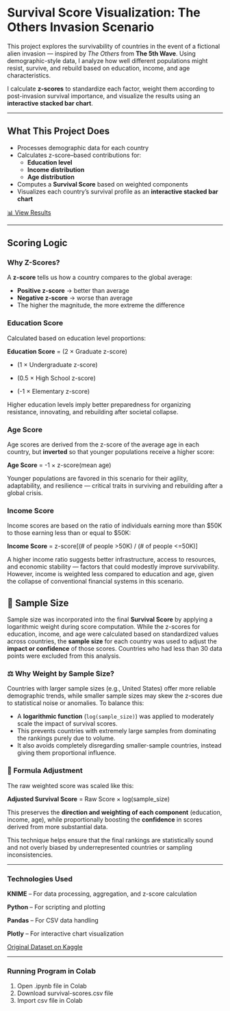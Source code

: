 # Survival Score Visualization: The Others Invasion Scenario

This project explores the survivability of countries in the event of a fictional alien invasion — inspired by *The Others* from **The 5th Wave**. Using demographic-style data, I analyze how well different populations might resist, survive, and rebuild based on education, income, and age characteristics.

I calculate **z-scores** to standardize each factor, weight them according to post-invasion survival importance, and visualize the results using an **interactive stacked bar chart**.

---

## What This Project Does

- Processes demographic data for each country
- Calculates z-score–based contributions for:
  - **Education level**
  - **Income distribution**
  - **Age distribution**
- Computes a **Survival Score** based on weighted components
- Visualizes each country’s survival profile as an **interactive stacked bar chart**

[📊 View Results](RESULTS.md)

---

## Scoring Logic

### Why Z-Scores?

A **z-score** tells us how a country compares to the global average:
- **Positive z-score** → better than average
- **Negative z-score** → worse than average
- The higher the magnitude, the more extreme the difference

### Education Score

Calculated based on education level proportions:

**Education Score** = (2 × Graduate z-score)

+ (1 × Undergraduate z-score)

- (0.5 × High School z-score)

- (-1 × Elementary z-score)


Higher education levels imply better preparedness for organizing resistance, innovating, and rebuilding after societal collapse.

### Age Score

Age scores are derived from the z-score of the average age in each country, but **inverted** so that younger populations receive a higher score:

**Age Score** = -1 × z-score(mean age)

Younger populations are favored in this scenario for their agility, adaptability, and resilience — critical traits in surviving and rebuilding after a global crisis.

### Income Score

Income scores are based on the ratio of individuals earning more than \$50K to those earning less than or equal to \$50K:

**Income Score** = z-score[(# of people >50K) / (# of people <=50K)]

A higher income ratio suggests better infrastructure, access to resources, and economic stability — factors that could modestly improve survivability. However, income is weighted less compared to education and age, given the collapse of conventional financial systems in this scenario.

## 🧮 Sample Size

Sample size was incorporated into the final **Survival Score** by applying a logarithmic weight during score computation. While the z-scores for education, income, and age were calculated based on standardized values across countries, the **sample size** for each country was used to adjust the **impact or confidence** of those scores. Countries who had less than 30 data points were excluded from this analysis.

### ⚖️ Why Weight by Sample Size?

Countries with larger sample sizes (e.g., United States) offer more reliable demographic trends, while smaller sample sizes may skew the z-scores due to statistical noise or anomalies. To balance this:

- A **logarithmic function** (`log(sample_size)`) was applied to moderately scale the impact of survival scores.
- This prevents countries with extremely large samples from dominating the rankings purely due to volume.
- It also avoids completely disregarding smaller-sample countries, instead giving them proportional influence.

### 🧠 Formula Adjustment

The raw weighted score was scaled like this:

**Adjusted Survival Score** = Raw Score × log(sample_size)


This preserves the **direction and weighting of each component** (education, income, age), while proportionally boosting the **confidence** in scores derived from more substantial data.

This technique helps ensure that the final rankings are statistically sound and not overly biased by underrepresented countries or sampling inconsistencies.

---

### Technologies Used
**KNIME** – For data processing, aggregation, and z-score calculation

**Python** – For scripting and plotting

**Pandas** – For CSV data handling

**Plotly** – For interactive chart visualization

[Original Dataset on Kaggle](https://www.kaggle.com/datasets/mastmustu/income)

---

### Running Program in Colab
1. Open .ipynb file in Colab
2. Download survival-scores.csv file
3. Import csv file in Colab

